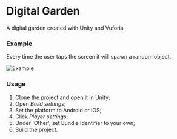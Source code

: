 # Digital Garden
A digital garden created with Unity and Vuforia

### Example
Every time the user taps the screen it will spawn a random object.

![Example](https://github.com/joostdelange/digital-garden/blob/master/blob/ScreenRecording_04-02-2019%2015-20-44.gif?raw=true)

### Usage
1. Clone the project and open it in Unity;
2. Open *Build settings*;
3. Set the platform to Android or iOS;
4. Click *Player settings*;
5. Under 'Other', set Bundle Identifier to your own;
6. Build the project.